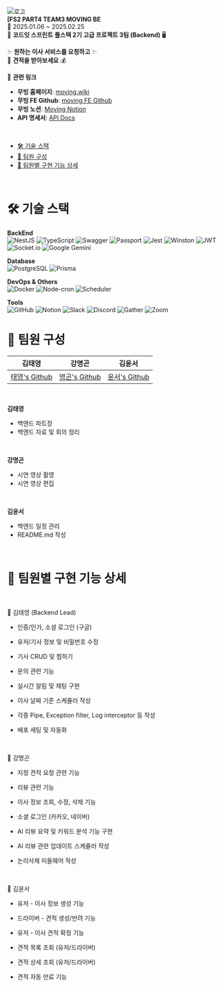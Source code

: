 ![로고](https://www.moving.wiki/_next/static/media/logo-icon-text.a208f1f3.svg)</br>
**[FS2 PART4 TEAM3 MOVING BE**</br>
📅 2025.01.06 ~ 2025.02.25 </br>
🚀 **코드잇 스프린트 풀스택 2기 고급 프로젝트 3팀 (Backend)** 🖥️
</br>

✨ **원하는 이사 서비스를 요청하고** ✨  
🚚 **견적을 받아보세요** 💰
</br>

🔗 **관련 링크**

- **무빙 홈페이지**: [moving.wiki](https://www.moving.wiki/)
- **무빙 FE Github**: [moving FE Github](https://github.com/FS2-Part4-Team3/2-Moving-3-FE)
- **무빙 노션**: [Moving Notion](https://www.notion.so/168070c8d1ed80f780a9f4417cf0ec74?v=f40161463b244eab97b47b04b98f7f1a)
- **API 명세서**: [API Docs](https://backend.moving.wiki/api-docs)

</br>

- [🛠️ 기술 스택](#️-기술-스택)
- [👥 팀원 구성](#-팀원-구성)
- [📝 팀원별 구현 기능 상세](#-팀원별-구현-기능-상세)

</br>

# 🛠️ 기술 스택

**BackEnd** <br>
![NestJS](https://img.shields.io/badge/NestJS-E0234E?style=flat&logo=nestjs&logoColor=white)
![TypeScript](https://img.shields.io/badge/TypeScript-3178C6?style=flat&logo=typescript&logoColor=white)
![Swagger](https://img.shields.io/badge/Swagger-85EA2D?style=flat&logo=swagger&logoColor=black)
![Passport](https://img.shields.io/badge/Passport-34E27A?style=flat&logo=passport&logoColor=white)
![Jest](https://img.shields.io/badge/Jest-C21325?style=flat&logo=jest&logoColor=white)
![Winston](https://img.shields.io/badge/Winston-000000?style=flat)
![JWT](https://img.shields.io/badge/JWT-000000?style=flat&logo=jsonwebtokens&logoColor=white)
![Socket.io](https://img.shields.io/badge/Socket.io-010101?style=flat&logo=socket.io&logoColor=white)
![Google Gemini](https://img.shields.io/badge/Google%20Gemini-AI-8E75B2?style=flat&logo=googleGemini&logoColor=white)

**Database** <br>
![PostgreSQL](https://img.shields.io/badge/PostgreSQL-336791?style=flat&logo=postgresql&logoColor=white)
![Prisma](https://img.shields.io/badge/Prisma-2D3748?style=flat&logo=prisma&logoColor=white)

**DevOps & Others** <br>
![Docker](https://img.shields.io/badge/Docker-2496ED?style=flat&logo=docker&logoColor=white)
![Node-cron](https://img.shields.io/badge/Node--cron-777BB4?style=flat&logo=node-schedule&logoColor=white)
![Scheduler](https://img.shields.io/badge/Scheduler-8A2BE2?style=flat&logo=scheduler&logoColor=white)

**Tools** <br>
![GitHub](https://img.shields.io/badge/GitHub-181717?style=flat&logo=github&logoColor=white)
![Notion](https://img.shields.io/badge/Notion-000000?style=flat&logo=notion&logoColor=white)
![Slack](https://img.shields.io/badge/Slack-4A154B?style=flat&logo=slack&logoColor=white)
![Discord](https://img.shields.io/badge/Discord-5865F2?style=flat&logo=discord&logoColor=white)
![Gather](https://img.shields.io/badge/Gather-3A2EDE?style=flat&logo=gather&logoColor=white)
![Zoom](https://img.shields.io/badge/Zoom-0B5CFF?style=flat&logo=Zoom&logoColor=white)

# 👥 팀원 구성

|                   김태영                   |                   강명곤                    |                     김윤서                     |
| :----------------------------------------: | :-----------------------------------------: | :--------------------------------------------: |
| [태영's Github](https://github.com/csbizz) | [명곤's Github](https://github.com/GGON123) | [윤서's Github](https://github.com/hello-yoon) |

</br>

**김태영**

- 백엔드 파트장
- 백엔드 자료 및 회의 정리

</br>

**강명곤**

- 시연 영상 촬영
- 시연 영상 편집

</br>

**김윤서**

- 백엔드 일정 관리
- README.md 작성

</br>

# 📝 팀원별 구현 기능 상세

  </br>

🌟 김태영 (Backend Lead)

- 인증/인가, 소셜 로그인 (구글)
- 유저/기사 정보 및 비밀번호 수정
- 기사 CRUD 및 찜하기
- 문의 관련 기능
- 실시간 알림 및 채팅 구현
- 이사 날짜 기준 스케쥴러 작성
- 각종 Pipe, Exception filter, Log interceptor 등 작성
- 배포 세팅 및 자동화

  </br>
🌟 강명곤

- 지정 견적 요청 관련 기능
- 리뷰 관련 기능
- 이사 정보 조회, 수정, 삭제 기능
- 소셜 로그인 (카카오, 네이버)
- AI 리뷰 요약 및 키워드 분석 기능 구현
- AI 리뷰 관련 업데이트 스케쥴러 작성
- 논리삭제 미들웨어 작성

  </br>
🌟 김윤서

- 유저 - 이사 정보 생성 기능

- 드라이버 - 견적 생성/반려 기능
- 유저 - 이사 견적 확정 기능
- 견적 목록 조회 (유저/드라이버)
- 견적 상세 조회 (유저/드라이버)
- 견적 자동 만료 기능
